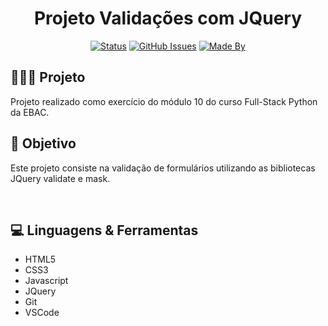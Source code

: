 <h1 align="center">Projeto Validações com JQuery</h1>

<div align="center">

[![Status](https://img.shields.io/badge/status-finished-red.svg)]()
[![GitHub Issues](https://img.shields.io/github/languages/count/Yaguera/Exercicio-Modulo10)]()
[![Made By](https://img.shields.io/badge/Made%20By-Yago%20Gomes-green)]()

</div>

<h2>👩🏻‍💻 Projeto</h2>

<p>
   Projeto realizado como exercício do módulo 10 do curso Full-Stack Python da EBAC.
<br>

<h2>🎯 Objetivo</h2>

<p>
  Este projeto consiste na validação de formulários utilizando as bibliotecas JQuery validate e mask.
</p>
<br>

<h2>💻 Linguagens & Ferramentas</h2>

* HTML5
* CSS3
* Javascript
* JQuery
* Git
* VSCode
<br>
